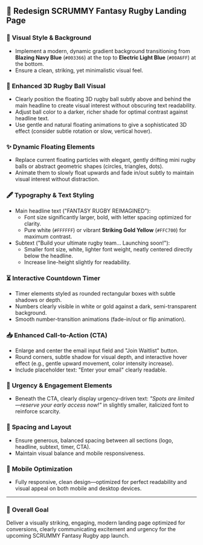 ## 🚀 **Redesign SCRUMMY Fantasy Rugby Landing Page**

### 🎨 **Visual Style & Background**

- Implement a modern, dynamic gradient background transitioning from **Blazing Navy Blue** (`#003366`) at the top to **Electric Light Blue** (`#00A6FF`) at the bottom.
- Ensure a clean, striking, yet minimalistic visual feel.

### 🏉 **Enhanced 3D Rugby Ball Visual**

- Clearly position the floating 3D rugby ball subtly above and behind the main headline to create visual interest without obscuring text readability.
- Adjust ball color to a darker, richer shade for optimal contrast against headline text.
- Use gentle and natural floating animations to give a sophisticated 3D effect (consider subtle rotation or slow, vertical hover).

### ✨ **Dynamic Floating Elements**

- Replace current floating particles with elegant, gently drifting mini rugby balls or abstract geometric shapes (circles, triangles, dots).
- Animate them to slowly float upwards and fade in/out subtly to maintain visual interest without distraction.

### 🖋️ **Typography & Text Styling**

- Main headline text ("FANTASY RUGBY REIMAGINED"):
  - Font size significantly larger, bold, with letter spacing optimized for clarity.
  - Pure white (`#FFFFFF`) or vibrant **Striking Gold Yellow** (`#FFC700`) for maximum contrast.
- Subtext ("Build your ultimate rugby team... Launching soon!"):
  - Smaller font size, white, lighter font weight, neatly centered directly below the headline.
  - Increase line-height slightly for readability.

### ⏳ **Interactive Countdown Timer**

- Timer elements styled as rounded rectangular boxes with subtle shadows or depth.
- Numbers clearly visible in white or gold against a dark, semi-transparent background.
- Smooth number-transition animations (fade-in/out or flip animation).

### 📥 **Enhanced Call-to-Action (CTA)**

- Enlarge and center the email input field and "Join Waitlist" button.
- Round corners, subtle shadow for visual depth, and interactive hover effect (e.g., gentle upward movement, color intensity increase).
- Include placeholder text: "Enter your email" clearly readable.

### 🚨 **Urgency & Engagement Elements**

- Beneath the CTA, clearly display urgency-driven text: _"Spots are limited—reserve your early access now!"_ in slightly smaller, italicized font to reinforce scarcity.

### 📐 **Spacing and Layout**

- Ensure generous, balanced spacing between all sections (logo, headline, subtext, timer, CTA).
- Maintain visual balance and mobile responsiveness.

### 📱 **Mobile Optimization**

- Fully responsive, clean design—optimized for perfect readability and visual appeal on both mobile and desktop devices.

---

### 🎯 **Overall Goal**

Deliver a visually striking, engaging, modern landing page optimized for conversions, clearly communicating excitement and urgency for the upcoming SCRUMMY Fantasy Rugby app launch.

